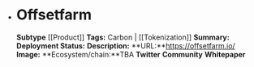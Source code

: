 - # Offsetfarm
  **Subtype** [[Product]]
  **Tags:** Carbon | [[Tokenization]]
  **Summary:**
  **Deployment Status:**
  **Description:**
  **URL:**https://offsetfarm.io/
  **Image:**
  **Ecosystem/chain:**TBA
  **Twitter**
  **Community**
  **Whitepaper**